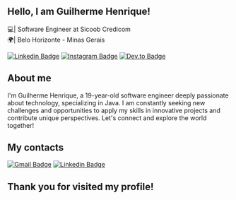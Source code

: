 ## Hello, I am Guilherme Henrique!  
💻| Software Engineer at Sicoob Credicom  
🌍| Belo Horizonte - Minas Gerais

[![Linkedin Badge](https://img.shields.io/badge/LinkedIn-0077B5?style=for-the-badge&logo=linkedin&logoColor=white&link=https://www.linkedin.com/in/ghenriquec/)](https://www.linkedin.com/in/ghenriquec/)
[![Instagram Badge](https://img.shields.io/badge/Instagram-E4405F?style=for-the-badge&logo=instagram&logoColor=white)](https://www.instagram.com/guihenc_/)
[![Dev.to Badge](https://img.shields.io/badge/dev.to-0A0A0A?style=for-the-badge&logo=devdotto&logoColor=white)](https://dev.to/ghenriquec)

## About me  
I'm Guilherme Henrique, a 19-year-old software engineer deeply passionate about technology, specializing in Java. I am constantly seeking new challenges and opportunities to apply my skills in innovative projects and contribute unique perspectives. Let's connect and explore the world together!

## My contacts  
[![Gmail Badge](https://img.shields.io/badge/Gmail-D14836?style=for-the-badge&logo=gmail&logoColor=black)](mailto:ghenriquecoelhosantos@gmail.com?subject=Hello)
[![Linkedin Badge](https://img.shields.io/badge/LinkedIn-0077B5?style=for-the-badge&logo=linkedin&logoColor=black&link=https://www.linkedin.com/in/ghenriquec/)](https://www.linkedin.com/in/ghenriquec/)

## Thank you for visited my profile!
